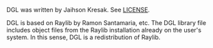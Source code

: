 DGL was written by Jaihson Kresak. See [LICENSE](../LICENSE.md).

DGL is based on Raylib by Ramon Santamaria, etc. The DGL library file includes object files from the Raylib installation already on the user's system. In this sense, DGL is a redistribution of Raylib.
